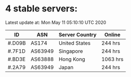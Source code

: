 # 4 stable servers:

Latest update at: Mon May 11 05:10:10 UTC 2020

| ID | ASN | Server Country | Online |
| -- | --- | -------------- | ------ |
| #.D09B | AS174 | United States | 244 hrs |
| #.7F1D | AS63949 | Singapore | 244 hrs |
| #.BD3E | AS63888 | Hong Kong | 1063 hrs |
| #.2A79 | AS63949 | Japan | 244 hrs |


